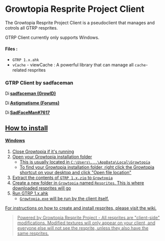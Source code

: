 # Growtopia Resprite Project Client

The Growtopia Resprite Project Client is a pseudoclient that manages and cotrols all GTRP resprites.

GTRP Client currently only supports Windows.

#### Files :
+ `GTRP 1.x.ahk`
+ `vCache` - viewCache : A powerful library that can manage all `cache`-related resprites

### GTRP Client by sadfaceman
<a href="https://www.growtopiagame.com" target=_blank><img src="https://drive.google.com/thumbnail?id=1wKIMyhVIyLEH5YcAuSMGGoluBI1CbukC" alt="Discord" width="16" height="16" style="float:left">**sadfaceman (GrowID)**</img>

<a href="https://www.growtopiagame.com/forums/member/375839-astigmatisme" target=_blank><img src="https://drive.google.com/thumbnail?id=1wKIMyhVIyLEH5YcAuSMGGoluBI1CbukC" alt="Discord" width="16" height="16" style="float:left">**Astigmatisme (Forums)**</img>

<a href="https://www.discord.com" target=_blank><img src="https://drive.google.com/thumbnail?id=1vBtDJR6I7AmdS3tf9UtPhj2dWnrFEgsE" alt="Discord" width="16" height="16" style="float:left">**SadFaceMan#7617**</img>

## How to install
#### Windows
1. Close Growtopia if it's running
2. Open your Growtopia installation folder
    + This is usually located in `C:\Users\...\AppData\Local\Growtopia`
    + To find your Growtopia installation folder, right click the Growtopia shortcut on your desktop and click "Open file location"
3. Extract the contents of `GTRP 1.x.zip` to `Growtopia`
4. Create a new folder in `Growtopia` named `Resprites`. This is where downloaded resprites will go
5. Run GTRP 1.x.ahk
    + `Growtopia.exe` will be run by the client itself.

For instructions on how to create and install resprites, please visit the wiki.

> Powered by Growtopia Resprite Project - All resprites are "client-side" modifications. Modified textures will only appear on your client, and everyone else will not see the resprite, unless they also have the same resprites.

